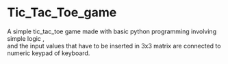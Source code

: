 # Tic_Tac_Toe_game
A simple tic_tac_toe game made with basic python programming involving simple logic ,  
and the input values that have to be inserted in 3x3 matrix 
are connected to numeric keypad of keyboard.
